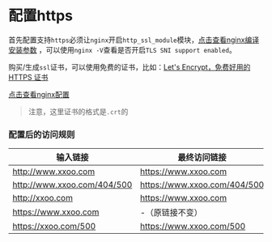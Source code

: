 # 配置https

首先配置支持`https`必须让`nginx`开启`http_ssl_module`模块，[点击查看nginx编译安装参数](https://xuexb.com/html/linuxzhong-bian-yi-an-zhuang-he-pei-zhi-nginx.html#h3-3) ，可以使用`nginx -V`查看是否开启`TLS SNI support enabled`。

购买/生成`ssl`证书，可以使用免费的证书，比如：[Let's Encrypt，免费好用的 HTTPS 证书](https://imququ.com/post/letsencrypt-certificate.html)

[点击查看nginx配置](../conf/https.conf)

> 注意，这里证书的格式是`.crt`的

### 配置后的访问规则

输入链接 | 最终访问链接
--- | ---
http://www.xxoo.com | https://www.xxoo.com
http://www.xxoo.com/404/500 | https://www.xxoo.com/404/500
http://xxoo.com | https://www.xxoo.com
https://www.xxoo.com | -（原链接不变）
https://xxoo.com/500 | https://www.xxoo.com/500
